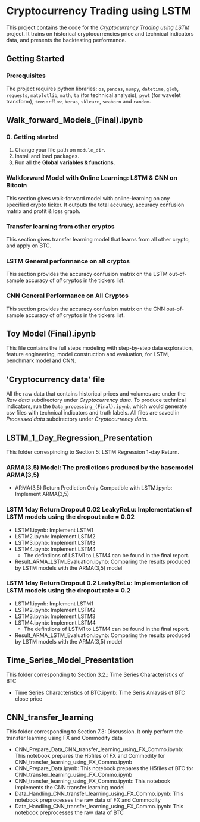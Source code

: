 # Cryptocurrency Trading using LSTM
This project contains the code for the *Cryptocurrency Trading using LSTM* project. It trains on historical cryptocurrencies price and technical indicators data, and presents the backtesting performance.
## Getting Started
### Prerequisites
The project requires python libraries: `os`, `pandas`, `numpy`, `datetime`, `glob`, `requests`, `matplotlib`, `math`, `ta` (for technical analysis), `pywt` (for wavelet transform), `tensorflow`, `keras`, `sklearn`, `seaborn` and `random`.
## Walk_forward_Models_(Final).ipynb
### 0. Getting started
1. Change your file path on `module_dir`. 
2. Install and load packages. 
3. Run all the **Global variables & functions**.
### Walkforward Model with Online Learning: LSTM & CNN on Bitcoin
This section gives walk-forward model with online-learning on any specified crypto ticker. It outputs the total accuracy, accuracy confusion matrix and profit & loss graph. 
### Transfer learning from other cryptos
This section gives transfer learning model that learns from all other crypto, and apply on BTC.
### LSTM General performance on all cryptos
This section provides the accuracy confusion matrix on the LSTM out-of-sample accuracy of *all* cryptos in the tickers list. 
### CNN General Performance on All Cryptos
This section provides the accuracy confusion matrix on the CNN out-of-sample accuracy of *all* cryptos in the tickers list.

## Toy Model (Final).ipynb
This file contains the full steps modeling with step-by-step data exploration, feature engineering, model construction and evaluation, for LSTM, benchmark model and CNN. 

## 'Cryptocurrency data' file
All the raw data that contains historical prices and volumes are under the *Raw data* subdirectory under *Cryptocurrency data*. To produce technical indicators, run the `Data_processing_(Final).ipynb`, which would generate csv files with technical indicators and truth labels. All files are saved in *Processed data* subdirectory under *Cryptocurrency data*. 

## LSTM_1_Day_Regression_Presentation
This folder correspinding to Section 5: LSTM Regression 1-day Return. 

### ARMA(3,5) Model: The predictions produced by the basemodel ARMA(3,5)
  - ARMA(3,5) Return Prediction Only Compatible with LSTM.ipynb: Implement ARMA(3,5) 

### LSTM 1day Return Dropout 0.02 LeakyReLu: Implementation of LSTM models using the dropout rate = 0.02
  - LSTM1.ipynb: Implement LSTM1
  - LSTM2.ipynb: Implement LSTM2
  - LSTM3.ipynb: Implement LSTM3
  - LSTM4.ipynb: Implement LSTM4
    - The defintiions of LSTM1 to LSTM4 can be found in the final report.
  - Result_ARMA_LSTM_Evaluation.ipynb: Comparing the results produced by LSTM models with the ARMA(3,5) model
### LSTM 1day Return Dropout 0.2 LeakyReLu: Implementation of LSTM models using the dropout rate = 0.2
  - LSTM1.ipynb: Implement LSTM1
  - LSTM2.ipynb: Implement LSTM2
  - LSTM3.ipynb: Implement LSTM3
  - LSTM4.ipynb: Implement LSTM4
    - The defintiions of LSTM1 to LSTM4 can be found in the final report.
  - Result_ARMA_LSTM_Evaluation.ipynb: Comparing the results produced by LSTM models with the ARMA(3,5) model

## Time_Series_Model_Presentation
This folder corresponding to Section 3.2.: Time Series Characteristics of BTC
- Time Series Characteristics of BTC.ipynb: Time Seris Anlaysis of BTC close price

## CNN_transfer_learning
This folder corresponding to Section 7.3: Discussion. It only perform the transfer learning using FX and Commodity data
- CNN_Prepare_Data_CNN_transfer_learning_using_FX_Commo.ipynb: This notebook prepares the H5files of FX and Commodity for CNN_transfer_learning_using_FX_Commo.ipynb
- CNN_Prepare_Data.ipynb: This notebook prepares the H5files of BTC for CNN_transfer_learning_using_FX_Commo.ipynb
- CNN_transfer_learning_using_FX_Commo.ipynb: This notebook implements the CNN transfer learning model
- Data_Handling_CNN_transfer_learning_using_FX_Commo.ipynb: This notebook preprocesses the raw data of FX and Commodity 
- Data_Handling_CNN_transfer_learning_using_FX_Commo.ipynb: This notebook preprocesses the raw data of BTC


